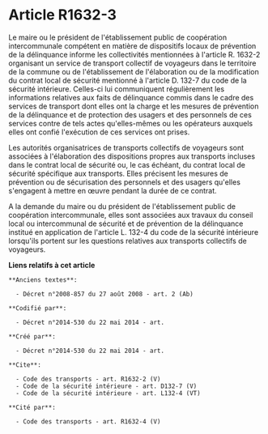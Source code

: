# Article R1632-3

Le maire ou le président de l'établissement public de coopération intercommunale compétent en matière de dispositifs locaux
de prévention de la délinquance informe les collectivités mentionnées à l'article R. 1632-2 organisant un service de
transport collectif de voyageurs dans le territoire de la commune ou de l'établissement de l'élaboration ou de la
modification du contrat local de sécurité mentionné à l'article D. 132-7 du code de la sécurité intérieure. Celles-ci lui
communiquent régulièrement les informations relatives aux faits de délinquance commis dans le cadre des services de transport
dont elles ont la charge et les mesures de prévention de la délinquance et de protection des usagers et des personnels de ces
services contre de tels actes qu'elles-mêmes ou les opérateurs auxquels elles ont confié l'exécution de ces services ont
prises. 

Les autorités organisatrices de transports collectifs de voyageurs sont associées à l'élaboration des dispositions propres
aux transports incluses dans le contrat local de sécurité ou, le cas échéant, du contrat local de sécurité spécifique aux
transports. Elles précisent les mesures de prévention ou de sécurisation des personnels et des usagers qu'elles s'engagent à
mettre en œuvre pendant la durée de ce contrat. 

A la demande du maire ou du président de l'établissement public de coopération intercommunale, elles sont associées aux
travaux du conseil local ou intercommunal de sécurité et de prévention de la délinquance institué en application de l'article
L. 132-4 du code de la sécurité intérieure lorsqu'ils portent sur les questions relatives aux transports collectifs de
voyageurs.

**Liens relatifs à cet article**

	**Anciens textes**:

	  - Décret n°2008-857 du 27 août 2008 - art. 2 (Ab)

	**Codifié par**:

	  - Décret n°2014-530 du 22 mai 2014 - art.

	**Créé par**:

	  - Décret n°2014-530 du 22 mai 2014 - art.

	**Cite**:

	  - Code des transports - art. R1632-2 (V)
	  - Code de la sécurité intérieure - art. D132-7 (V)
	  - Code de la sécurité intérieure - art. L132-4 (VT)

	**Cité par**:

	  - Code des transports - art. R1632-4 (V)
